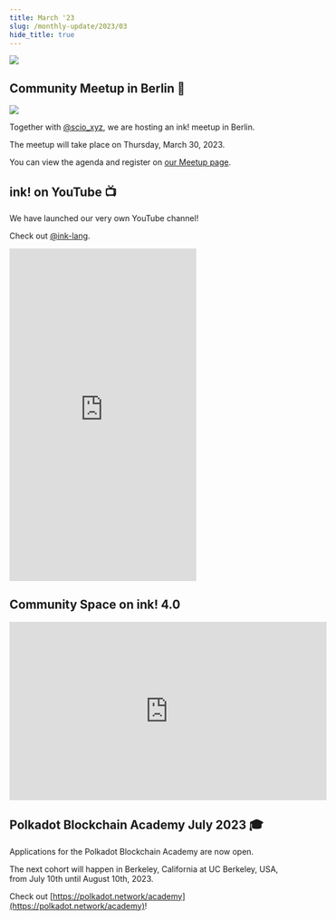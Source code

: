 ```yaml
---
title: March '23
slug: /monthly-update/2023/03
hide_title: true
---
```


<img src="/img/title/monthly-update-mar.svg" className="titlePic" />

## Community Meetup in Berlin 📣

<img src="/img/monthly-update/ink-meetup-berlin-03-23.png" className="titlePic" />

Together with [@scio_xyz](https://scio.xyz), we are hosting an ink! meetup in Berlin.

The meetup will take place on Thursday, March 30, 2023.

You can view the agenda and register on [our Meetup page](https://www.meetup.com/de-DE/parity/events/292157078/).

## ink! on YouTube 📺

We have launched our very own YouTube channel!

Check out [@ink-lang](https://www.youtube.com/@ink-lang).

<iframe width="330" height="587" src="https://www.youtube.com/embed/PkqvnLp-Huo" title="What is Consensus?" frameborder="0" allow="accelerometer; autoplay; clipboard-write; encrypted-media; gyroscope; picture-in-picture; web-share" allowfullscreen></iframe>

## Community Space on ink! 4.0

<iframe width="560" height="315" src="https://www.youtube.com/embed/Hcht8vkkYRM" title="YouTube video player" frameborder="0" allow="accelerometer; autoplay; clipboard-write; encrypted-media; gyroscope; picture-in-picture; web-share" allowfullscreen></iframe>

## Polkadot Blockchain Academy July 2023 🎓

Applications for the Polkadot Blockchain Academy are now open.

The next cohort will happen in Berkeley, California at UC Berkeley, USA,
from July 10th until August 10th, 2023. 

Check out [https://polkadot.network/academy](https://polkadot.network/academy)!